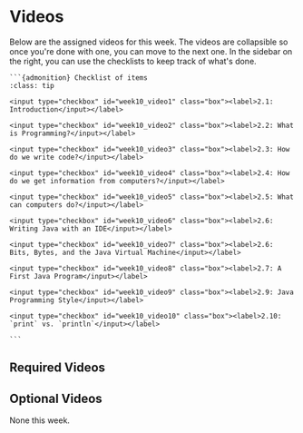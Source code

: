 # Videos

Below are the assigned videos for this week. 
The videos are collapsible so once you're done with one, you can move to the next one.
In the sidebar on the right, you can use the checklists to keep track of what's done.

````{margin}
```{admonition} Checklist of items
:class: tip

<input type="checkbox" id="week10_video1" class="box"><label>2.1: Introduction</input></label>

<input type="checkbox" id="week10_video2" class="box"><label>2.2: What is Programming?</input></label>

<input type="checkbox" id="week10_video3" class="box"><label>2.3: How do we write code?</input></label>

<input type="checkbox" id="week10_video4" class="box"><label>2.4: How do we get information from computers?</input></label>

<input type="checkbox" id="week10_video5" class="box"><label>2.5: What can computers do?</input></label>

<input type="checkbox" id="week10_video6" class="box"><label>2.6: Writing Java with an IDE</input></label>

<input type="checkbox" id="week10_video7" class="box"><label>2.6: Bits, Bytes, and the Java Virtual Machine</input></label>

<input type="checkbox" id="week10_video8" class="box"><label>2.7: A First Java Program</input></label>

<input type="checkbox" id="week10_video9" class="box"><label>2.9: Java Programming Style</input></label>

<input type="checkbox" id="week10_video10" class="box"><label>2.10: `print` vs. `println`</input></label>

```
````

## Required Videos


## Optional Videos

None this week.